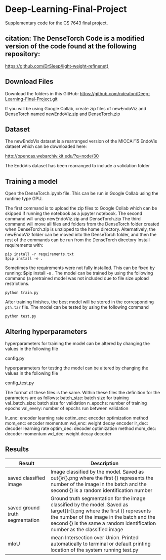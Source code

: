 # Deep-Learning-Final-Project
Supplementary code for the CS 7643 final project.

## citation: The DenseTorch Code is a modified version of the code found at the following repository:
https://github.com/DrSleep/light-weight-refinenet}

## Download Files

Download the folders in this GitHub: https://github.com/ndeaton/Deep-Learning-Final-Project.git

If you will be using Google Collab, create zip files of newEndoViz and DenseTorch named newEndoViz.zip and DenseTorch.zip

## Dataset

The newEndoVis dataset is a rearranged version of the MICCAI'15 EndoVis dataset which can be downloaded here:

http://opencas.webarchiv.kit.edu/?q=node/30

The EndoVis dataset has been rearranged to include a validation folder

## Training a model

Open the DenseTorch.ipynb file. This can be run in Google Collab using the runtime type GPU. 

The first command is to upload the zip files to Google Collab which can be skipped if running the notebook as a jupyter notebook.
The second command will unzip newEndoViz.zip and DenseTorch.zip
The third command will move all files and folders from the DenseTorch folder created when DenseTorch.zip is unzipped to the home directory. Alternatively, the newEndoViz folder can be moved into the DenseTorch folder, and then the rest of the commands can be run from the DenseTorch directory
Install requirements with: 
```
pip install -r requirements.txt
$pip install -e .
```
Sometimes the requirements were not fully installed. This can be fixed by running: $pip install -e .
The model can be trained by using the following command (a pretrained model was not included due to file size upload restrictions.
```
python train.py
```
After training finishes, the best model will be stored in the corresponding `pth.tar` file.
The model can be tested by using the following command
```
python test.py
```

## Altering hyperparameters
hyperparameters for training the model can be altered by changing the values in the following file

config.py

hyperparameters for testing the model can be altered by changing the values in the following file

config_test.py

The format of these files is the same. Within these files the definition for the parameters are as follows:
batch_size: batch size for training
val_batch_size: batch size for validation
n_epochs: number of training epochs
val_every: number of epochs run between validation

lr_enc: encoder learning rate
optim_enc: encoder optimization method
mom_enc: encoder momentum
wd_enc: weight decay encoder
lr_dec: decoder learning rate
optim_dec: decoder optimization method
mom_dec: decoder momentum
wd_dec: weight decay decoder

## Results

| Result | Description |
| --- | --- |
| saved classified image | Image classified by the model. Saved as out{}r{}.png where the first {} represents the number of the image in the batch and the second {} is a random identification number  
| saved ground truth segmentation | Ground truth segmentation for the image classified by the model. Saved as target{}r{}.png where the first {} represents the number of the image in the batch and the second {} is the same a random identification number as the classified image
| mIoU | mean Intersection over Union. Printed automatically to terminal or default printing location of the system running test.py 
